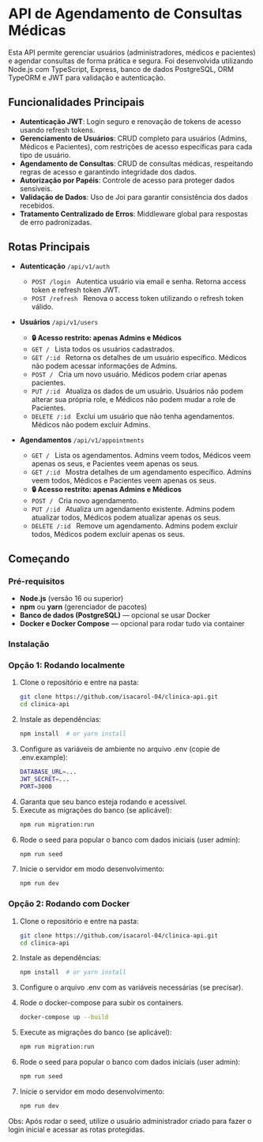 # API de Agendamento de Consultas Médicas

Esta API permite gerenciar usuários (administradores, médicos e pacientes) e agendar consultas de forma prática e segura. Foi desenvolvida utilizando Node.js com TypeScript, Express, banco de dados PostgreSQL, ORM TypeORM e JWT para validação e autenticação.

## Funcionalidades Principais

* **Autenticação JWT**: Login seguro e renovação de tokens de acesso usando refresh tokens.
* **Gerenciamento de Usuários**: CRUD completo para usuários (Admins, Médicos e Pacientes), com restrições de acesso específicas para cada tipo de usuário.
* **Agendamento de Consultas**: CRUD de consultas médicas, respeitando regras de acesso e garantindo integridade dos dados.
* **Autorização por Papéis**: Controle de acesso para proteger dados sensíveis.
* **Validação de Dados**: Uso de Joi para garantir consistência dos dados recebidos.
* **Tratamento Centralizado de Erros**: Middleware global para respostas de erro padronizadas.

## Rotas Principais

* **Autenticação** ``` /api/v1/auth ```

    * ```POST /login ```
        Autentica usuário via email e senha. Retorna access token e refresh token JWT.
    * ```POST /refresh ```
        Renova o access token utilizando o refresh token válido.

* **Usuários** ``` /api/v1/users ```

    * **🔒 Acesso restrito: apenas Admins e Médicos**
    * ```GET / ```
        Lista todos os usuários cadastrados.
    * ```GET /:id ```
        Retorna os detalhes de um usuário específico. Médicos não podem acessar informações de Admins.
    * ```POST / ```
        Cria um novo usuário. Médicos podem criar apenas pacientes.
    * ```PUT /:id ```
        Atualiza os dados de um usuário. Usuários não podem alterar sua própria role, e Médicos não podem mudar a role de Pacientes.
    * ```DELETE /:id ```
        Exclui um usuário que não tenha agendamentos. Médicos não podem excluir Admins.

* **Agendamentos** ```/api/v1/appointments```

    * ```GET / ```
        Lista os agendamentos. Admins veem todos, Médicos veem apenas os seus, e Pacientes veem apenas os seus.
    * ```GET /:id ```
        Mostra detalhes de um agendamento específico. Admins veem todos, Médicos e Pacientes veem apenas os seus.
    * **🔒 Acesso restrito: apenas Admins e Médicos**
    * ```POST / ```
        Cria novo agendamento. 
    * ```PUT /:id ```
        Atualiza um agendamento existente. Admins podem atualizar todos, Médicos podem atualizar apenas os seus.
    * ```DELETE /:id ```
        Remove um agendamento. Admins podem excluir todos, Médicos podem excluir apenas os seus.

## Começando

### Pré-requisitos

* **Node.js** (versão 16 ou superior)
* **npm** ou **yarn** (gerenciador de pacotes)
* **Banco de dados (PostgreSQL)** — opcional se usar Docker
* **Docker e Docker Compose** — opcional para rodar tudo via container

###  Instalação

### Opção 1: Rodando localmente

1. Clone o repositório e entre na pasta:
   ```bash
   git clone https://github.com/isacarol-04/clinica-api.git
   cd clinica-api
   ```
2. Instale as dependências:
    ```bash
    npm install  # or yarn install
    ```
3. Configure as variáveis de ambiente no arquivo .env (copie de .env.example):
    ```bash
    DATABASE_URL=...
    JWT_SECRET=...
    PORT=3000
    ```
4. Garanta que seu banco esteja rodando e acessível.
5. Execute as migrações do banco (se aplicável):
    ```bash
    npm run migration:run
    ```
6. Rode o seed para popular o banco com dados iniciais (user admin):
    ```bash
    npm run seed
    ```
7. Inicie o servidor em modo desenvolvimento:
    ```bash
    npm run dev
    ```

### Opção 2: Rodando com Docker 

1. Clone o repositório e entre na pasta:

   ```bash
   git clone https://github.com/isacarol-04/clinica-api.git
   cd clinica-api
   ```
2. Instale as dependências:

    ```bash
    npm install  # or yarn install
    ```
3. Configure o arquivo .env com as variáveis necessárias (se precisar).
4. Rode o docker-compose para subir os containers.
    ```bash
    docker-compose up --build
    ```
5. Execute as migrações do banco (se aplicável):
    ```bash
    npm run migration:run
    ```
6. Rode o seed para popular o banco com dados iniciais (user admin):
    ```bash
    npm run seed
    ```
7. Inicie o servidor em modo desenvolvimento:
    ```bash
    npm run dev
    ```

Obs:
Após rodar o seed, utilize o usuário administrador criado para fazer o login inicial e acessar as rotas protegidas.